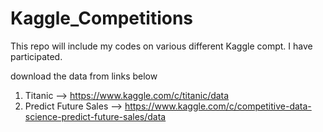 # Kaggle_Competitions

This repo will include my codes on various different Kaggle compt. I have participated.

download the data from links below
1. Titanic --> https://www.kaggle.com/c/titanic/data
2. Predict Future Sales --> https://www.kaggle.com/c/competitive-data-science-predict-future-sales/data
